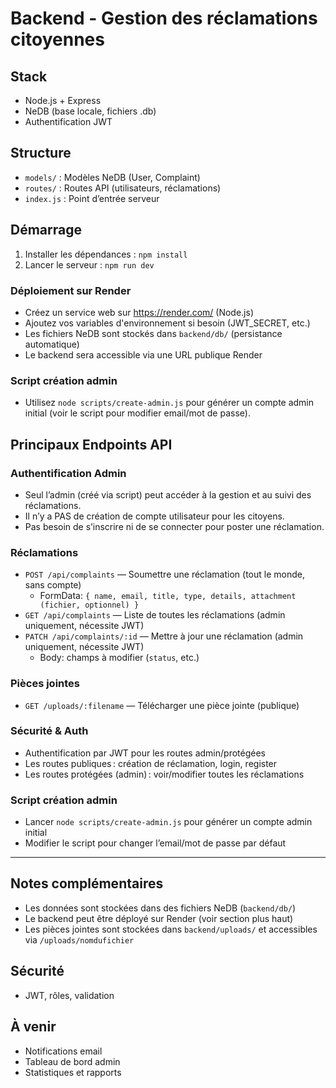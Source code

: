 # Backend - Gestion des réclamations citoyennes

## Stack
- Node.js + Express
- NeDB (base locale, fichiers .db)
- Authentification JWT

## Structure
- `models/` : Modèles NeDB (User, Complaint)
- `routes/` : Routes API (utilisateurs, réclamations)
- `index.js` : Point d’entrée serveur

## Démarrage
1. Installer les dépendances : `npm install`
2. Lancer le serveur : `npm run dev`

### Déploiement sur Render
- Créez un service web sur https://render.com/ (Node.js)
- Ajoutez vos variables d'environnement si besoin (JWT_SECRET, etc.)
- Les fichiers NeDB sont stockés dans `backend/db/` (persistance automatique)
- Le backend sera accessible via une URL publique Render

### Script création admin
- Utilisez `node scripts/create-admin.js` pour générer un compte admin initial (voir le script pour modifier email/mot de passe).

## Principaux Endpoints API

### Authentification Admin
- Seul l’admin (créé via script) peut accéder à la gestion et au suivi des réclamations.
- Il n’y a PAS de création de compte utilisateur pour les citoyens.
- Pas besoin de s’inscrire ni de se connecter pour poster une réclamation.

### Réclamations
- `POST /api/complaints` — Soumettre une réclamation (tout le monde, sans compte)
  - FormData: `{ name, email, title, type, details, attachment (fichier, optionnel) }`
- `GET /api/complaints` — Liste de toutes les réclamations (admin uniquement, nécessite JWT)
- `PATCH /api/complaints/:id` — Mettre à jour une réclamation (admin uniquement, nécessite JWT)
  - Body: champs à modifier (`status`, etc.)

### Pièces jointes
- `GET /uploads/:filename` — Télécharger une pièce jointe (publique)

### Sécurité & Auth
- Authentification par JWT pour les routes admin/protégées
- Les routes publiques : création de réclamation, login, register
- Les routes protégées (admin) : voir/modifier toutes les réclamations

### Script création admin
- Lancer `node scripts/create-admin.js` pour générer un compte admin initial
- Modifier le script pour changer l’email/mot de passe par défaut

---

## Notes complémentaires
- Les données sont stockées dans des fichiers NeDB (`backend/db/`)
- Le backend peut être déployé sur Render (voir section plus haut)
- Les pièces jointes sont stockées dans `backend/uploads/` et accessibles via `/uploads/nomdufichier`

## Sécurité
- JWT, rôles, validation

## À venir
- Notifications email
- Tableau de bord admin
- Statistiques et rapports
